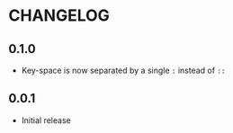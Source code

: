 # CHANGELOG

## 0.1.0 

* Key-space is now separated by a single `:` instead of `::`

## 0.0.1

* Initial release